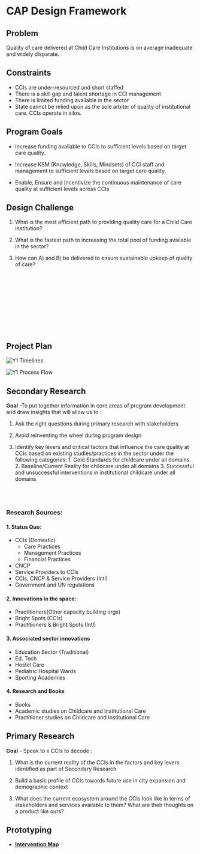 # CAP Design Framework

## Problem
Quality of care delivered at Child Care Institutions is on average inadequate and widely disparate. 

## Constraints
- CCIs are under-resourced and short staffed
- There is a skill gap and talent shortage in CCI management
- There is limited funding available in the sector
- State cannot be relied upon as the sole arbiter of quality of institutional care. CCIs operate in silos. 

## Program Goals
- Increase funding available to CCIs to sufficient levels based on target care quality.
    
- Increase KSM (Knowledge, Skills, Mindsets) of CCI staff and management to sufficient levels based on target care quality. 
    
- Enable, Ensure and Incentivize the continuous maintenance of care quality at sufficient levels across CCIs
    
## Design Challenge

1.  What is the most efficient path to providing quality care for a Child Care Institution? 
    
2.  What is the fastest path to increasing the total pool of funding available in the sector?
    
3.  How can A) and B) be delivered to ensure sustainable upkeep of quality of care? 
    




<br>
<br>
<br>
<br>
<br>
<br>
<br>
<br>
<br>




## Project Plan

![Y1 Timelines](https://i.imgur.com/OmbD7Lh.png)

![Y1 Process Flow](https://i.imgur.com/nvDqPgF.png)
	
  
## Secondary Research

**Goal** -To put together information in core areas of program development and draw insights that will allow us to : 

1.  Ask the right questions during primary research with stakeholders
    
2.  Avoid reinventing the wheel during program design

3.  Identify key levers and critical factors that influence the care quality at CCIs  based on existing studies/practices in the sector under the following categories: 
			1. Gold Standards for childcare under all domains
			2. Baseline/Current Reality for childcare under all domains
			3. Successful and unsuccessful interventions in institutional childcare under all domains

<br>
<br>

### **Research Sources:**

#### 1.  Status Quo:
- CCIs (Domestic)
	- Care Practices
	- Management Practices
	- Financial Practices
- CNCP
- Service Providers to CCIs
- CCIs, CNCP & Service Providers (Intl)
- Government and UN regulations
    
#### 2.  Innovations in the space:
- Practitioners(Other capacity building orgs)
- Bright Spots (CCIs)
- Practitioners & Bright Spots (Intl)
    
#### 3.  Associated sector innovations
-  Education Sector (Traditional)
-  Ed. Tech
-  Hostel Care
-  Pediatric Hospital Wards
-  Sporting Academies

#### 4. Research and Books
- Books  
- Academic studies on Childcare and Institutional Care
- Practitioner studies on Childcare and Institutional Care
    
## Primary Research
**Goal** - Speak to x CCIs to decode : 

1.  What is the current reality of the CCIs in the factors and key levers identified as part of Secondary Research
    
2.  Build a basic profile of CCIs towards future use in city expansion and demographic context

3. What does the current ecosystem around the CCIs look like in terms of stakeholders and services available to them? What are their thoughts on a product like ours?


## Prototyping

- **[Intervention Map](Volume%201/Program%20Design/Intervention%20Map.md)**



